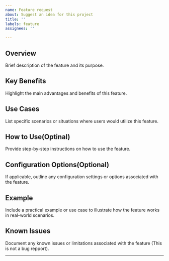 ```yaml
---
name: Feature request
about: Suggest an idea for this project
title: ''
labels: feature
assignees: ''

---
```


## Overview
Brief description of the feature and its purpose.

## Key Benefits
Highlight the main advantages and benefits of this feature.

## Use Cases
List specific scenarios or situations where users would utilize this feature.

## How to Use(Optinal)
Provide step-by-step instructions on how to use the feature.

## Configuration Options(Optional)
If applicable, outline any configuration settings or options associated with the feature.

## Example
Include a practical example or use case to illustrate how the feature works in real-world scenarios.

## Known Issues
Document any known issues or limitations associated with the feature (This is not a bug repport).

---
